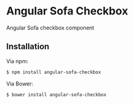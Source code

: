 # Angular Sofa Checkbox

Angular Sofa checkbox component

## Installation

Via npm:

```sh
$ npm install angular-sofa-checkbox
```

Via Bower:

```sh
$ bower install angular-sofa-checkbox
```

